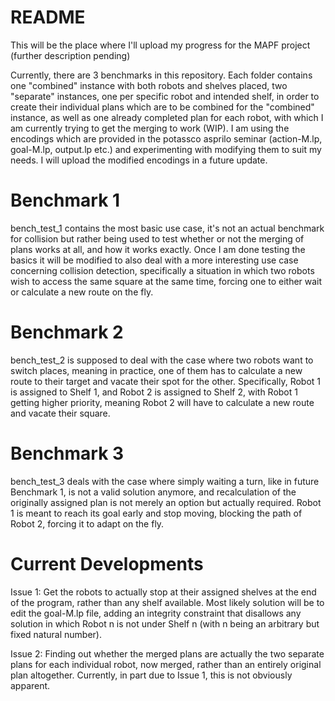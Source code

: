 # README
This will be the place where I'll upload my progress for the MAPF project (further description pending)

Currently, there are 3 benchmarks in this repository. Each folder contains one "combined" instance with both robots and shelves placed, two "separate" instances, one per specific robot and intended shelf, in order to create their individual plans which are to be combined for the "combined" instance, as well as one already completed plan for each robot, with which I am currently trying to get the merging to work (WIP).
I am using the encodings which are provided in the potassco asprilo seminar (action-M.lp, goal-M.lp, output.lp etc.) and experimenting with modifying them to suit my needs. I will upload the modified encodings in a future update.

# Benchmark 1
bench_test_1 contains the most basic use case, it's not an actual benchmark for collision but rather being used to test whether or not the merging of plans works at all, and how it works exactly. Once I am done testing the basics it will be modified to also deal with a more interesting use case concerning collision detection, specifically a situation in which two robots wish to access the same square at the same time, forcing one to either wait or calculate a new route on the fly.

# Benchmark 2
bench_test_2 is supposed to deal with the case where two robots want to switch places, meaning in practice, one of them has to calculate a new route to their target and vacate their spot for the other. Specifically, Robot 1 is assigned to Shelf 1, and Robot 2 is assigned to Shelf 2, with Robot 1 getting higher priority, meaning Robot 2 will have to calculate a new route and vacate their square.

# Benchmark 3
bench_test_3 deals with the case where simply waiting a turn, like in future Benchmark 1, is not a valid solution anymore, and recalculation of the originally assigned plan is not merely an option but actually required. Robot 1 is meant to reach its goal early and stop moving, blocking the path of Robot 2, forcing it to adapt on the fly.

# Current Developments
Issue 1: Get the robots to actually stop at their assigned shelves at the end of the program, rather than any shelf available. Most likely solution will be to edit the goal-M.lp file, adding an integrity constraint that disallows any solution in which Robot n is not under Shelf n (with n being an arbitrary but fixed natural number).

Issue 2: Finding out whether the merged plans are actually the two separate plans for each individual robot, now merged, rather than an entirely original plan altogether. Currently, in part due to Issue 1, this is not obviously apparent.
